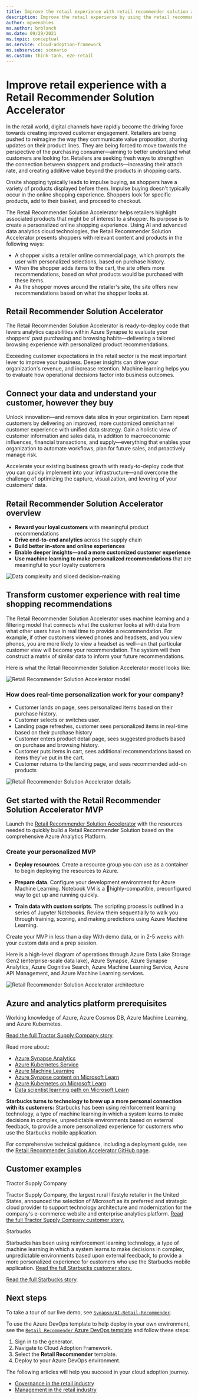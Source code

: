 ```yaml
---
title: Improve the retail experience with retail recommender solution accelerator
description: Improve the retail experience by using the retail recommender solution in Azure. This article shows you how to build out the solution accelerator.
author: mpvenables
ms.author: brblanch
ms.date: 09/29/2021
ms.topic: conceptual
ms.service: cloud-adoption-framework
ms.subservice: scenario
ms.custom: think-tank, e2e-retail
---
```


# Improve retail experience with a Retail Recommender Solution Accelerator

In the retail world, digital channels have rapidly become the driving force towards creating improved customer engagement. Retailers are being pushed to reimagine the way they communicate value proposition, sharing updates on their product lines. They are being forced to move towards the perspective of the purchasing consumer—aiming to better understand what customers are looking for. Retailers are seeking fresh ways to strengthen the connection between shoppers and products—increasing their attach rate, and creating additive value beyond the products in shopping carts.

Onsite shopping typically leads to impulse buying, as shoppers have a variety of products displayed before them. Impulse buying doesn't typically occur in the online shopping experience. Shoppers look for specific products, add to their basket, and proceed to checkout.

The Retail Recommender Solution Accelerator helps retailers highlight associated products that might be of interest to a shopper. Its purpose is to create a personalized online shopping experience. Using AI and advanced data analytics cloud technologies, the Retail Recommender Solution Accelerator presents shoppers with relevant content and products in the following ways:

- A shopper visits a retailer online commercial page, which prompts the user with personalized selections, based on purchase history.
- When the shopper adds items to the cart, the site offers more recommendations, based on what products would be purchased with these items.
- As the shopper moves around the retailer's site, the site offers new recommendations based on what the shopper looks at.

## Retail Recommender Solution Accelerator

The Retail Recommender Solution Accelerator is ready-to-deploy code that levers analytics capabilities within Azure Synapse to evaluate your shoppers' past purchasing and browsing habits—delivering a tailored browsing experience with personalized product recommendations.

Exceeding customer expectations in the retail sector is the most important lever to improve your business. Deeper insights can drive your organization's revenue, and increase retention. Machine learning helps you to evaluate how operational decisions factor into business outcomes.

## Connect your data and understand your customer, however they buy

Unlock innovation—and remove data silos in your organization. Earn repeat customers by delivering an improved, more customized omnichannel customer experience with unified data strategy. Gain a holistic view of customer information and sales data, in addition to macroeconomic influences, financial transactions, and supply—everything that enables your organization to automate workflows, plan for future sales, and proactively manage risk.

Accelerate your existing business growth with ready-to-deploy code that you can quickly implement into your infrastructure—and overcome the challenge of optimizing the capture, visualization, and levering of your customers' data.

## Retail Recommender Solution Accelerator overview

- **Reward your loyal customers** with meaningful product recommendations
- **Drive end-to-end analytics** across the supply chain
- **Build better in-store and online experiences**
- **Enable deeper insights—and a more customized customer experience**
- **Use machine learning to make personalized recommendations** that are meaningful to your loyalty customers

![Data complexity and siloed decision-making](./media/data-complexity-siloed-decision-making.png)

## Transform customer experience with real time shopping recommendations

The Retail Recommender Solution Accelerator uses machine learning and a filtering model that connects what the customer looks at with data from what other users have in real time to provide a recommendation. For example, if other customers viewed phones and headsets, and you view phones, you are more likely to view a headset as well—an that particular customer view will become your recommendation. The system will then construct a matrix of similar data to inform your future recommendations.

Here is what the Retail Recommender Solution Accelerator model looks like:

![Retail Recommender Solution Accelerator model](./media/retail-recommender-solution-model.png)

### How does real-time personalization work for your company?

- Customer lands on page, sees personalized items based on their purchase history.
- Customer selects or switches user.
- Landing page refreshes, customer sees personalized items in real-time based on their purchase history
- Customer enters product detail page, sees suggested products based on purchase and browsing history.
- Customer puts items in cart, sees additional recommendations based on items they’ve put in the cart.
- Customer returns to the landing page, and sees recommended add-on products

![Retail Recommender Solution Accelerator details](./media/retail-recommender-solution-details.png)

## Get started with the Retail Recommender Solution Accelerator MVP

Launch the [Retail Recommender Solution Accelerator](https://github.com/microsoft/Azure-Synapse-Retail-Recommender-Solution-Accelerator) with the resources needed to quickly build a Retail Recommender Solution based on the comprehensive Azure Analytics Platform.

### Create your personalized MVP

- **Deploy resources**. Create a resource group you can use as a container to begin deploying the resources to Azure.

- **Prepare data**. Configure your development environment for Azure Machine Learning. Notebook VM is a highly-compatible, preconfigured way to get up and running quickly.

- **Train data with custom scripts**. The scripting process is outlined in a series of Jupyter Notebooks. Review them sequentially to walk you through training, scoring, and making predictions using Azure Machine Learning.

Create your MVP in less than a day With demo data, or in 2-5 weeks with your custom data and a prep session.

Here is a high-level diagram of operations through Azure Data Lake Storage Gen2 (enterprise-scale data lake), Azure Synapse, Azure Synapse Analytics, Azure Cognitive Search, Azure Machine Learning Service, Azure API Management, and Azure Machine Learning services.

![Retail Recommender Solution Accelerator architecture](./media/retail-recommender-solution-accelerator-architecture.png)

## Azure and analytics platform prerequisites

Working knowledge of Azure, Azure Cosmos DB, Azure Machine Learning, and Azure Kubernetes.

[Read the full Tractor Supply Company story](https://corporate.tractorsupply.com/newsroom/news-releases/news-releases-details/2020/Tractor-Supply-Company-To-Expand-Relationship-With-Microsoft/default.aspx).


Read more about:

- [Azure Synapse Analytics](/azure/synapse-analytics/)
- [Azure Kubernetes Service](/azure/aks/)
- [Azure Machine Learning](/azure/machine-learning/overview-what-is-azure-ml)
- [Azure Synapse content on Microsoft Learn](/learn/browse/?terms=synapse)
- [Azure Kubernetes on Microsoft Learn](/learn/browse/?terms=kubernetes)
- [Data scientist learning path on Microsoft Learn](/learn/browse/?roles=data-scientist)

**Starbucks turns to technology to brew up a more personal connection with its customers:** Starbucks has been using reinforcement learning technology, a type of machine learning in which a system learns to make decisions in complex, unpredictable environments based on external feedback, to provide a more personalized experience for customers who use the Starbucks mobile application.

For comprehensive technical guidance, including a deployment guide, see the [Retail Recommender Solution Accelerator GitHub page](https://github.com/microsoft/Azure-Synapse-Retail-Recommender-Solution-Accelerator).

## Customer examples

Tractor Supply Company

Tractor Supply Company, the largest rural lifestyle retailer in the United States, announced the selection of Microsoft as its preferred and strategic cloud provider to support technology architecture and modernization for the company's e-commerce website and enterprise analytics platform. [Read the full Tractor Supply Company customer story.](https://corporate.tractorsupply.com/newsroom/news-releases/news-releases-details/2020/Tractor-Supply-Company-To-Expand-Relationship-With-Microsoft/default.aspx)

Starbucks

Starbucks has been using reinforcement learning technology, a type of machine learning in which a system learns to make decisions in complex, unpredictable environments based upon external feedback, to provide a more personalized experience for customers who use the Starbucks mobile application. [Read the full Starbucks customer story.](https://news.microsoft.com/transform/starbucks-turns-to-technology-to-brew-up-a-more-personal-connection-with-its-customers/)

[Read the full Starbucks story](https://news.microsoft.com/transform/starbucks-turns-to-technology-to-brew-up-a-more-personal-connection-with-its-customers/).

## Next steps

To take a tour of our live demo, see [`Synapse/AI-Retail-Recommender`](https://synapsefornextgenretail.azurewebsites.net/).

To use the Azure DevOps template to help deploy in your own environment, see the [`Retail Recommender` Azure DevOps template](https://azuredevopsdemogenerator.azurewebsites.net/) and follow these steps:

1. Sign in to the generator.
1. Navigate to Cloud Adoption Framework.
1. Select the **Retail Recommender** template.
1. Deploy to your Azure DevOps environment.

The following articles will help you succeed in your cloud adoption journey.

- [Governance in the retail industry](./govern.md)
- [Management in the retail industry](./manage.md)
